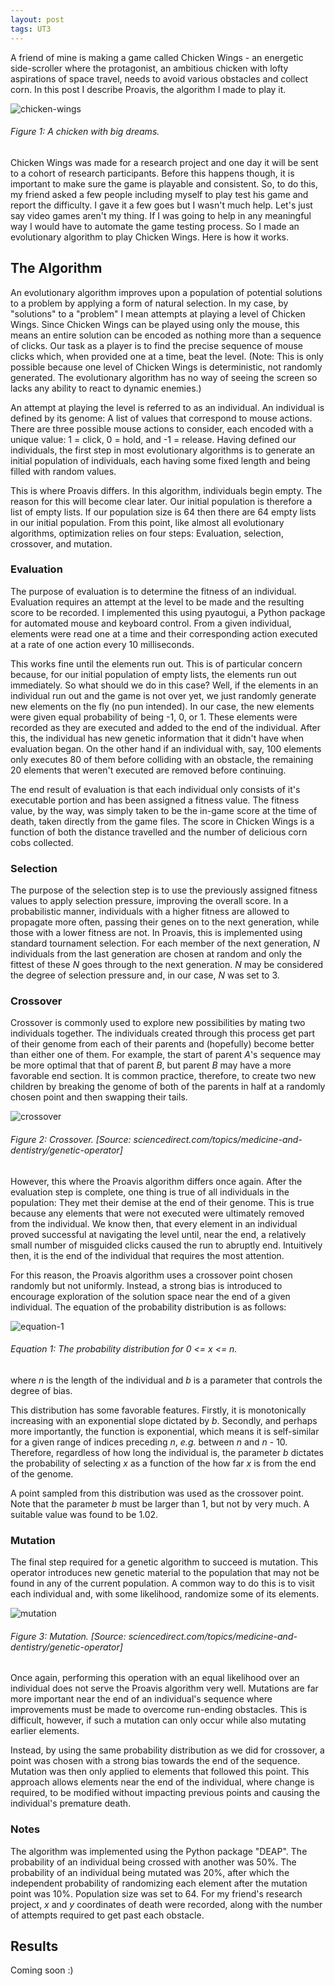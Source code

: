 ```yaml
---
layout: post
tags: UT3
---
```


A friend of mine is making a game called Chicken Wings - an energetic side-scroller where the protagonist, an ambitious chicken with lofty aspirations of space travel, needs to avoid various obstacles and collect corn. In this post I describe Proavis, the algorithm I made to play it.

![chicken-wings](/img/proavis-000.gif)
###### Figure 1: A chicken with big dreams.

Chicken Wings was made for a research project and one day it will be sent to a cohort of research participants. Before this happens though, it is important to make sure the game is playable and consistent. So, to do this, my friend asked a few people including myself to play test his game and report the difficulty. I gave it a few goes but I wasn't much help. Let's just say video games aren't my thing. If I was going to help in any meaningful way I would have to automate the game testing process. So I made an evolutionary algorithm to play Chicken Wings. Here is how it works.

## The Algorithm

An evolutionary algorithm improves upon a population of potential solutions to a problem by applying a form of natural selection. In my case, by "solutions" to a "problem" I mean attempts at playing a level of Chicken Wings. Since Chicken Wings can be played using only the mouse, this means an entire solution can be encoded as nothing more than a sequence of clicks. Our task as a player is to find the precise sequence of mouse clicks which, when provided one at a time, beat the level. (Note: This is only possible because one level of Chicken Wings is deterministic, not randomly generated. The evolutionary algorithm has no way of seeing the screen so lacks any ability to react to dynamic enemies.)

An attempt at playing the level is referred to as an individual. An individual is defined by its genome: A list of values that correspond to mouse actions. There are three possible mouse actions to consider, each encoded with a unique value: 1 = click, 0 = hold, and -1 = release. Having defined our individuals, the first step in most evolutionary algorithms is to generate an initial population of individuals, each having some fixed length and being filled with random values.

This is where Proavis differs. In this algorithm, individuals begin empty. The reason for this will become clear later. Our initial population is therefore a list of empty lists. If our population size is 64 then there are 64 empty lists in our initial population. From this point, like almost all evolutionary algorithms, optimization relies on four steps: Evaluation, selection, crossover, and mutation.

### Evaluation

The purpose of evaluation is to determine the fitness of an individual. Evaluation requires an attempt at the level to be made and the resulting score to be recorded. I implemented this using pyautogui, a Python package for automated mouse and keyboard control. From a given individual, elements were read one at a time and their corresponding action executed at a rate of one action every 10 milliseconds.

This works fine until the elements run out. This is of particular concern because, for our initial population of empty lists, the elements run out immediately. So what should we do in this case? Well, if the elements in an individual run out and the game is not over yet, we just randomly generate new elements on the fly (no pun intended). In our case, the new elements were given equal probability of being -1, 0, or 1. These elements were recorded as they are executed and added to the end of the individual. After this, the individual has new genetic information that it didn't have when evaluation began. On the other hand if an individual with, say, 100 elements only executes 80 of them before colliding with an obstacle, the remaining 20 elements that weren't executed are removed before continuing.

The end result of evaluation is that each individual only consists of it's executable portion and has been assigned a fitness value. The fitness value, by the way, was simply taken to be the in-game score at the time of death, taken directly from the game files. The score in Chicken Wings is a function of both the distance travelled and the number of delicious corn cobs collected.

### Selection

The purpose of the selection step is to use the previously assigned fitness values to apply selection pressure, improving the overall score. In a probabilistic manner, individuals with a higher fitness are allowed to propagate more often, passing their genes on to the next generation, while those with a lower fitness are not. In Proavis, this is implemented using standard tournament selection. For each member of the next generation, *N* individuals from the last generation are chosen at random and only the fittest of these *N* goes through to the next generation. *N* may be considered the degree of selection pressure and, in our case, *N* was set to 3.

### Crossover

Crossover is commonly used to explore new possibilities by mating two individuals together. The individuals created through this process get part of their genome from each of their parents and (hopefully) become better than either one of them. For example, the start of parent *A*'s sequence may be more optimal that that of parent *B*, but parent *B* may have a more favorable end section. It is common practice, therefore, to create two new children by breaking the genome of both of the parents in half at a randomly chosen point and then swapping their tails.

![crossover](/img/proavis-001.png)
###### Figure 2: Crossover. [Source: sciencedirect.com/topics/medicine-and-dentistry/genetic-operator]

However, this where the Proavis algorithm differs once again. After the evaluation step is complete, one thing is true of all individuals in the population: They met their demise at the end of their genome. This is true because any elements that were not executed were ultimately removed from the individual. We know then, that every element in an individual proved successful at navigating the level until, near the end, a relatively small number of misguided clicks caused the run to abruptly end. Intuitively then, it is the end of the individual that requires the most attention.

For this reason, the Proavis algorithm uses a crossover point chosen randomly but not uniformly. Instead, a strong bias is introduced to encourage exploration of the solution space near the end of a given individual. The equation of the probability distribution is as follows:

![equation-1](/img/proavis-002.png)
###### Equation 1: The probability distribution for 0 <= *x* <= *n*.

where *n* is the length of the individual and *b* is a parameter that controls the degree of bias.

This distribution has some favorable features. Firstly, it is monotonically increasing with an exponential slope dictated by *b*. Secondly, and perhaps more importantly, the function is exponential, which means it is self-similar for a given range of indices preceding *n*, *e.g.* between *n* and *n* - 10. Therefore, regardless of how long the individual is, the parameter *b* dictates the probability of selecting *x* as a function of the how far *x* is from the end of the genome.

A point sampled from this distribution was used as the crossover point. Note that the parameter *b* must be larger than 1, but not by very much. A suitable value was found to be 1.02.

### Mutation

The final step required for a genetic algorithm to succeed is mutation. This operator introduces new genetic material to the population that may not be found in any of the current population. A common way to do this is to visit each individual and, with some likelihood, randomize some of its elements.

![mutation](/img/proavis-004.png)
###### Figure 3: Mutation. [Source: sciencedirect.com/topics/medicine-and-dentistry/genetic-operator]

Once again, performing this operation with an equal likelihood over an individual does not serve the Proavis algorithm very well. Mutations are far more important near the end of an individual's sequence where improvements must be made to overcome run-ending obstacles. This is difficult, however, if such a mutation can only occur while also mutating earlier elements.

Instead, by using the same probability distribution as we did for crossover, a point was chosen with a strong bias towards the end of the sequence. Mutation was then only applied to elements that followed this point. This approach allows elements near the end of the individual, where change is required, to be modified without impacting previous points and causing the individual's premature death.

### Notes

The algorithm was implemented using the Python package "DEAP". The probability of an individual being crossed with another was 50%. The probability of an individual being mutated was 20%, after which the independent probability of randomizing each element after the mutation point was 10%. Population size was set to 64. For my friend's research project, *x* and *y* coordinates of death were recorded, along with the number of attempts required to get past each obstacle.

## Results

Coming soon :)

